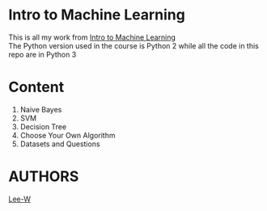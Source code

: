 # Intro to Machine Learning
This is all my work from [Intro to Machine Learning](https://www.udacity.com/course/intro-to-machine-learning--ud120)  
The Python version used in the course is Python 2 while all the code in this repo are in Python 3

# Content
1. Naive Bayes
2. SVM
3. Decision Tree
4. Choose Your Own Algorithm
5. Datasets and Questions

# AUTHORS
[Lee-W](https://github.com/Lee-W/)


